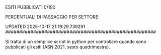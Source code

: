 ESITI PUBBLICATI 0/190 

PERCENTUALI DI PASSAGGIO PER SETTORE:

UPDATED 2025-10-17 21:19:29.739291
###################################################### 

Si tratta di un semplice script in python per controllare quando sono pubblicati gli esiti (ASN 2021, sesto quadrimestre).


